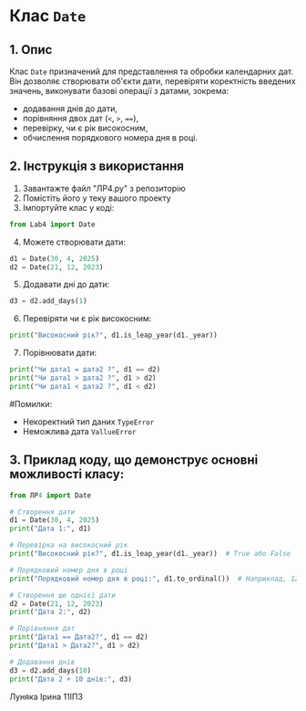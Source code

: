 # Клас `Date` 
## 1. Опис
Клас `Date` призначений для представлення та обробки календарних дат. Він дозволяє створювати об'єкти дати, перевіряти коректність введених значень, виконувати базові операції з датами, зокрема:
- додавання днів до дати,
- порівняння двох дат (`<`, `>`, `==`),
- перевірку, чи є рік високосним,
- обчислення порядкового номера дня в році.
## 2. Інструкція з використання
1. Завантажте файл "ЛР4.py" з репозиторію
2. Помістіть його у теку вашого проекту
3. Імпортуйте клас у коді:
```python
from Lab4 import Date
```
4. Можете створювати дати:
```python
d1 = Date(30, 4, 2025)
d2 = Date(21, 12, 2023)
```
5. Додавати дні до дати:
```python
d3 = d2.add_days(1)
```
6. Перевіряти чи є рік високосним:
```python
print("Високосний рік?", d1.is_leap_year(d1._year)) 
```
7. Порівнювати дати:
```python
print("Чи дата1 = дата2 ?", d1 == d2)
print("Чи дата1 > дата2 ?", d1 > d2)
print("Чи дата1 < дата2 ?", d1 < d2)
```
#Помилки:
- Некоректний тип даних ```TypeError```
- Неможлива дата ```VallueError```
## 3. Приклад коду, що демонструє основнi можливостi класу:
```python
from ЛР4 import Date

# Створення дати
d1 = Date(30, 4, 2025)
print("Дата 1:", d1)

# Перевірка на високосний рік
print("Високосний рік?", d1.is_leap_year(d1._year))  # True або False

# Порядковий номер дня в році
print("Порядковий номер дня в році:", d1.to_ordinal())  # Наприклад, 120

# Створення ще однієї дати
d2 = Date(21, 12, 2023)
print("Дата 2:", d2)

# Порівняння дат
print("Дата1 == Дата2?", d1 == d2)
print("Дата1 > Дата2?", d1 > d2)

# Додавання днів
d3 = d2.add_days(10)
print("Дата 2 + 10 днів:", d3)
```
Луняка Ірина 11ІПЗ
